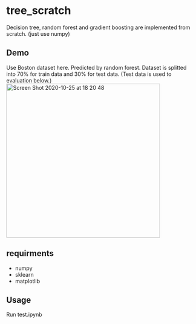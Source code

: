 # tree_scratch
Decision tree, random forest and gradient boosting are implemented from scratch. (just use numpy)

## Demo
Use Boston dataset here. Predicted by random forest.
Dataset is splitted into 70% for train data and 30% for test data. (Test data is used to evaluation below.)
<img width="406" alt="Screen Shot 2020-10-25 at 18 20 48" src="https://user-images.githubusercontent.com/35157938/97103330-0281fc00-16ef-11eb-980e-77e4af343a4f.png">

## requirments
* numpy
* sklearn
* matplotlib

## Usage
Run test.ipynb
